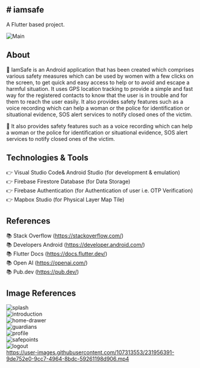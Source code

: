 <h2># iamsafe</h2>

A Flutter based project.

![Main](https://media0.giphy.com/media/z3IzJVPrwzGtvty3s1/giphy.gif)

## About

🚀  IamSafe is an Android application that has been created which comprises various safety measures which can be used by women with a few clicks on the screen, to get quick and easy access to help or to avoid and escape a harmful situation. It uses GPS location tracking to provide a simple and fast way for the registered contacts to know that the user is in trouble and for them to reach the user easily. It also provides safety features such as a voice recording which can help a woman or the police for identification or situational evidence, SOS alert services to notify closed ones of the victim.

🚀  It also provides safety features such as a voice recording which can help a woman or the police for identification or situational evidence, SOS alert services to notify closed ones of the victim.

## Technologies & Tools

👉  Visual Studio Code& Android Studio (for development & emulation)   
👉  Firebase Firestore Database (for Data Storage)   
👉  Firebase Authentication (for Authentication of user i.e. OTP Verification)   
👉  Mapbox Studio (for Physical Layer Map Tile)   

## References

📚  Stack Overflow (https://stackoverflow.com/)   
📚  Developers Android (https://developer.android.com/)   
📚  Flutter Docs (https://docs.flutter.dev/)   
📚  Open AI (https://openai.com/)   
📚  Pub.dev (https://pub.dev/)   

## Image References

![splash](https://user-images.githubusercontent.com/107313553/231955878-da58d4ac-8a94-4c75-b6ac-ea04039391ff.jpg)   
![introduction](https://user-images.githubusercontent.com/107313553/231955794-614a44c0-6bbf-49d2-9aee-7d46acf9540a.jpg)  
![home-drawer](https://user-images.githubusercontent.com/107313553/231956009-1b5c5dca-3e81-4ba0-92fc-ad286df7bbd6.jpg)   
![guardians](https://user-images.githubusercontent.com/107313553/231956104-f9cb06c8-ed3a-45c2-90a1-718a5f4ec50e.jpg)   
![profile](https://user-images.githubusercontent.com/107313553/231956131-9ea017f1-3348-4b6d-ab3a-9d1f5fbdfc6c.jpg)   
![safepoints](https://user-images.githubusercontent.com/107313553/231956182-0954d737-a458-45ba-b674-ddc88856860f.jpg)   
![logout](https://user-images.githubusercontent.com/107313553/231956216-a5291546-896c-4877-bb85-6b8f6ae3fe56.jpg)   
https://user-images.githubusercontent.com/107313553/231956391-9de752e0-9cc7-4964-8bdc-59261198d906.mp4
